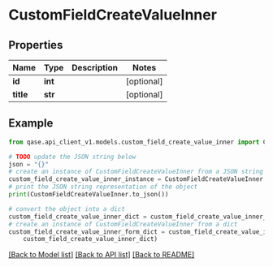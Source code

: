 # CustomFieldCreateValueInner


## Properties

Name | Type | Description | Notes
------------ | ------------- | ------------- | -------------
**id** | **int** |  | [optional] 
**title** | **str** |  | [optional] 

## Example

```python
from qase.api_client_v1.models.custom_field_create_value_inner import CustomFieldCreateValueInner

# TODO update the JSON string below
json = "{}"
# create an instance of CustomFieldCreateValueInner from a JSON string
custom_field_create_value_inner_instance = CustomFieldCreateValueInner.from_json(json)
# print the JSON string representation of the object
print(CustomFieldCreateValueInner.to_json())

# convert the object into a dict
custom_field_create_value_inner_dict = custom_field_create_value_inner_instance.to_dict()
# create an instance of CustomFieldCreateValueInner from a dict
custom_field_create_value_inner_form_dict = custom_field_create_value_inner.from_dict(
    custom_field_create_value_inner_dict)
```
[[Back to Model list]](../README.md#documentation-for-models) [[Back to API list]](../README.md#documentation-for-api-endpoints) [[Back to README]](../README.md)



